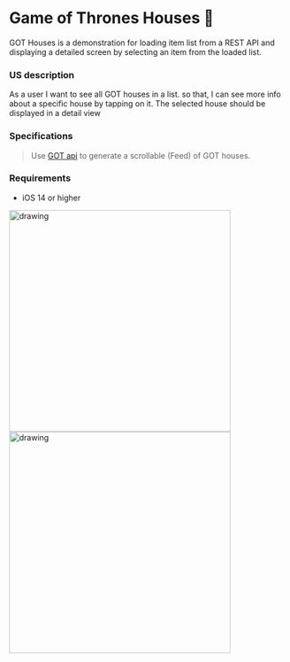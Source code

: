 # Game of Thrones Houses 🚩
GOT Houses is a demonstration for loading item list from a REST API and displaying a detailed screen by selecting an item from the loaded list.

### US description
As a user I want to see all GOT houses in a list. so that, I can see more info about a specific house by tapping on it. The selected house should be displayed in a detail view

### Specifications 
 > Use [GOT api](https://anapioficeandfire.com) to 
generate a scrollable (Feed) of GOT houses.

### Requirements  
* iOS 14 or higher




<img src="https://user-images.githubusercontent.com/64661105/196060638-fa9b7315-327a-4bdd-947f-cbf8a28dc8cb.png" alt="drawing" width="400"/> <img src="https://user-images.githubusercontent.com/64661105/196232454-e8ad5c4d-f3fd-4327-94f4-d042795101c7.png" alt="drawing" width="400"/>
